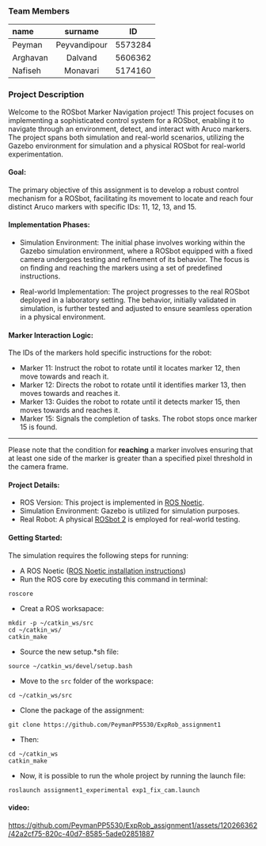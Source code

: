 
### Team Members
| name | surname | ID |
| :------------ |:---------------:| :-----:|
|  Peyman | Peyvandipour | 5573284 |
| Arghavan   | Dalvand         |   5606362 |
| Nafiseh   | Monavari        |    5174160 |
### Project Description
Welcome to the ROSbot Marker Navigation project! This project focuses on implementing a sophisticated control system for a ROSbot, enabling it to navigate through an environment, detect, and interact with Aruco markers. The project spans both simulation and real-world scenarios, utilizing the Gazebo environment for simulation and a physical ROSbot for real-world experimentation.


#### Goal:
The primary objective of this assignment is to develop a robust control mechanism for a ROSbot, facilitating its movement to locate and reach four distinct Aruco markers with specific IDs: 11, 12, 13, and 15.

#### Implementation Phases:
-  Simulation Environment:
The initial phase involves working within the Gazebo simulation environment, where a ROSbot equipped with a fixed camera undergoes testing and refinement of its behavior. The focus is on finding and reaching the markers using a set of predefined instructions.

-  Real-world Implementation:
The project progresses to the real ROSbot deployed in a laboratory setting. The behavior, initially validated in simulation, is further tested and adjusted to ensure seamless operation in a physical environment.

#### Marker Interaction Logic:

The IDs of the markers hold specific instructions for the robot:

- Marker 11: Instruct the robot to rotate until it locates marker 12, then move towards and reach it.
- Marker 12: Directs the robot to rotate until it identifies marker 13, then moves towards and reaches it.
- Marker 13: Guides the robot to rotate until it detects marker 15, then moves towards and reaches it.
- Marker 15: Signals the completion of tasks. The robot stops once marker 15 is found.

------------

Please note that the condition for **reaching** a marker involves ensuring that at least one side of the marker is greater than a specified pixel threshold in the camera frame.

#### Project Details:

- ROS Version: This project is implemented in [ROS Noetic](https://wiki.ros.org/noetic "ROS Noetic").
- Simulation Environment: Gazebo is utilized for simulation purposes.
- Real Robot: A physical [ROSbot 2](https://husarion.com/manuals/rosbot/ "ROSbot 2") is employed for real-world testing.

#### Getting Started:

The simulation requires the following steps for running:

- A ROS Noetic ([ROS Noetic installation instructions](http://wiki.ros.org/noetic/Installation:// "ROS Noetic installation instructions"))
- Run the ROS core by executing this command in terminal:
````shell
roscore
````
- Creat a ROS worksapace:
````shell
mkdir -p ~/catkin_ws/src
cd ~/catkin_ws/
catkin_make
````
- Source the new setup.*sh file:
````shell
source ~/catkin_ws/devel/setup.bash
````
- Move to the `src` folder of the workspace:
````shell
cd ~/catkin_ws/src   
````
- Clone the package of the assignment:
````shell
git clone https://github.com/PeymanPP5530/ExpRob_assignment1
````
- Then:
````shell
cd ~/catkin_ws 
catkin_make
````
- Now, it is possible to run the whole project by running the launch file:
````shell
roslaunch assignment1_experimental exp1_fix_cam.launch 
````

#### video:


https://github.com/PeymanPP5530/ExpRob_assignment1/assets/120266362/42a2cf75-820c-40d7-8585-5ade02851887




